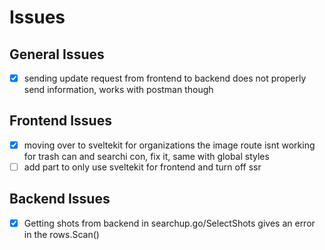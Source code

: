 # Issues

## General Issues

- [x] sending update request from frontend to backend does not properly send information, works with postman though

## Frontend Issues

- [x] moving over to sveltekit for organizations the image route isnt working for trash can and searchi con, fix it, same with global styles
- [ ] add part to only use sveltekit for frontend and turn off ssr

## Backend Issues

- [x] Getting shots from backend in searchup.go/SelectShots gives an error in the rows.Scan()
